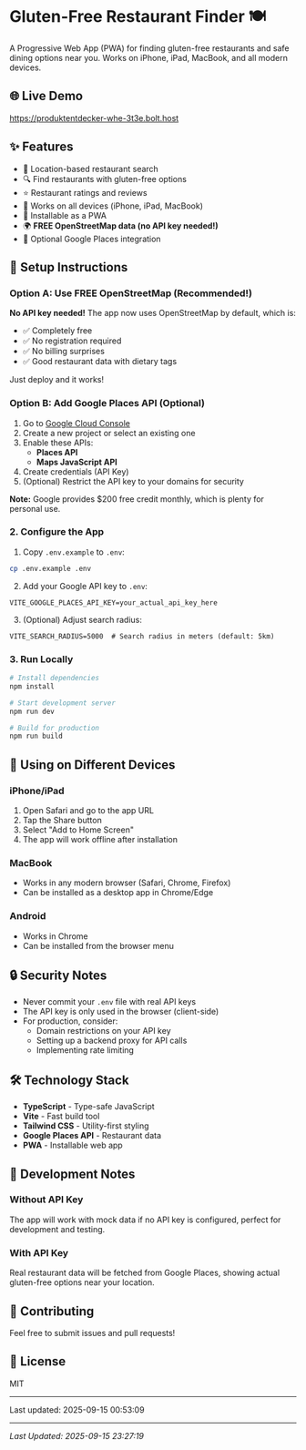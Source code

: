# Gluten-Free Restaurant Finder 🍽️

A Progressive Web App (PWA) for finding gluten-free restaurants and safe dining options near you. Works on iPhone, iPad, MacBook, and all modern devices.

## 🌐 Live Demo
<https://produktentdecker-whe-3t3e.bolt.host>

## ✨ Features
- 📍 Location-based restaurant search
- 🔍 Find restaurants with gluten-free options
- ⭐ Restaurant ratings and reviews
- 📱 Works on all devices (iPhone, iPad, MacBook)
- 💾 Installable as a PWA
- 🌍 **FREE OpenStreetMap data (no API key needed!)**
- 🔄 Optional Google Places integration

## 🚀 Setup Instructions

### Option A: Use FREE OpenStreetMap (Recommended!)
**No API key needed!** The app now uses OpenStreetMap by default, which is:
- ✅ Completely free
- ✅ No registration required
- ✅ No billing surprises
- ✅ Good restaurant data with dietary tags

Just deploy and it works!

### Option B: Add Google Places API (Optional)

1. Go to [Google Cloud Console](<https://console.cloud.google.com/>)
2. Create a new project or select an existing one
3. Enable these APIs:
   - **Places API**
   - **Maps JavaScript API**
4. Create credentials (API Key)
5. (Optional) Restrict the API key to your domains for security

**Note:** Google provides $200 free credit monthly, which is plenty for personal use.

### 2. Configure the App

1. Copy `.env.example` to `.env`:
```bash
cp .env.example .env
```

2. Add your Google API key to `.env`:
```
VITE_GOOGLE_PLACES_API_KEY=your_actual_api_key_here
```

3. (Optional) Adjust search radius:
```
VITE_SEARCH_RADIUS=5000  # Search radius in meters (default: 5km)
```

### 3. Run Locally

```bash
# Install dependencies
npm install

# Start development server
npm run dev

# Build for production
npm run build
```

## 📱 Using on Different Devices

### iPhone/iPad
1. Open Safari and go to the app URL
2. Tap the Share button
3. Select "Add to Home Screen"
4. The app will work offline after installation

### MacBook
- Works in any modern browser (Safari, Chrome, Firefox)
- Can be installed as a desktop app in Chrome/Edge

### Android
- Works in Chrome
- Can be installed from the browser menu

## 🔒 Security Notes

- Never commit your `.env` file with real API keys
- The API key is only used in the browser (client-side)
- For production, consider:
  - Domain restrictions on your API key
  - Setting up a backend proxy for API calls
  - Implementing rate limiting

## 🛠️ Technology Stack

- **TypeScript** - Type-safe JavaScript
- **Vite** - Fast build tool
- **Tailwind CSS** - Utility-first styling
- **Google Places API** - Restaurant data
- **PWA** - Installable web app

## 📝 Development Notes

### Without API Key
The app will work with mock data if no API key is configured, perfect for development and testing.

### With API Key
Real restaurant data will be fetched from Google Places, showing actual gluten-free options near your location.

## 🤝 Contributing

Feel free to submit issues and pull requests!

## 📄 License

MIT

---
Last updated: 2025-09-15 00:53:09

---
*Last Updated: 2025-09-15 23:27:19*
